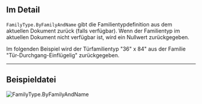 ## Im Detail
`FamilyType.ByFamilyAndName` gibt die Familientypdefinition aus dem aktuellen Dokument zurück (falls verfügbar). Wenn der Familientyp im aktuellen Dokument nicht verfügbar ist, wird ein Nullwert zurückgegeben.

Im folgenden Beispiel wird der Türfamilientyp "36" x 84" aus der Familie "Tür-Durchgang-Einflügelig" zurückgegeben.
___
## Beispieldatei

![FamilyType.ByFamilyAndName](./Revit.Elements.FamilyType.ByFamilyAndName_img.jpg)
